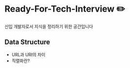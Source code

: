 # Ready-For-Tech-Interview :pencil2:

신입 개발자로서 지식을 정리하기 위한 공간입니다

## Data Structure

- URL과 URI의 차이
- 직렬화란?